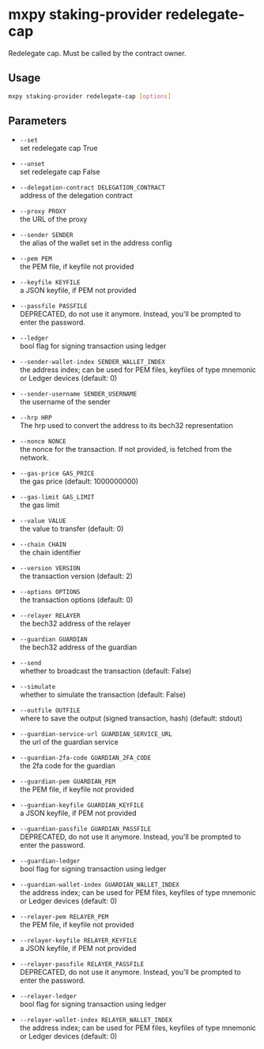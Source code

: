 # mxpy staking-provider redelegate-cap

Redelegate cap. Must be called by the contract owner.

## Usage

```bash
mxpy staking-provider redelegate-cap [options]
```

## Parameters

- `--set`  
  set redelegate cap True

- `--unset`  
  set redelegate cap False

- `--delegation-contract DELEGATION_CONTRACT`  
  address of the delegation contract

- `--proxy PROXY`  
  the URL of the proxy

- `--sender SENDER`  
  the alias of the wallet set in the address config

- `--pem PEM`  
  the PEM file, if keyfile not provided

- `--keyfile KEYFILE`  
  a JSON keyfile, if PEM not provided

- `--passfile PASSFILE`  
  DEPRECATED, do not use it anymore. Instead, you'll be prompted to enter the password.

- `--ledger`  
  bool flag for signing transaction using ledger

- `--sender-wallet-index SENDER_WALLET_INDEX`  
  the address index; can be used for PEM files, keyfiles of type mnemonic or Ledger devices (default: 0)

- `--sender-username SENDER_USERNAME`  
  the username of the sender

- `--hrp HRP`  
  The hrp used to convert the address to its bech32 representation

- `--nonce NONCE`  
  the nonce for the transaction. If not provided, is fetched from the network.

- `--gas-price GAS_PRICE`  
  the gas price (default: 1000000000)

- `--gas-limit GAS_LIMIT`  
  the gas limit

- `--value VALUE`  
  the value to transfer (default: 0)

- `--chain CHAIN`  
  the chain identifier

- `--version VERSION`  
  the transaction version (default: 2)

- `--options OPTIONS`  
  the transaction options (default: 0)

- `--relayer RELAYER`  
  the bech32 address of the relayer

- `--guardian GUARDIAN`  
  the bech32 address of the guardian

- `--send`  
  whether to broadcast the transaction (default: False)

- `--simulate`  
  whether to simulate the transaction (default: False)

- `--outfile OUTFILE`  
  where to save the output (signed transaction, hash) (default: stdout)

- `--guardian-service-url GUARDIAN_SERVICE_URL`  
  the url of the guardian service

- `--guardian-2fa-code GUARDIAN_2FA_CODE`  
  the 2fa code for the guardian

- `--guardian-pem GUARDIAN_PEM`  
  the PEM file, if keyfile not provided

- `--guardian-keyfile GUARDIAN_KEYFILE`  
  a JSON keyfile, if PEM not provided

- `--guardian-passfile GUARDIAN_PASSFILE`  
  DEPRECATED, do not use it anymore. Instead, you'll be prompted to enter the password.

- `--guardian-ledger`  
  bool flag for signing transaction using ledger

- `--guardian-wallet-index GUARDIAN_WALLET_INDEX`  
  the address index; can be used for PEM files, keyfiles of type mnemonic or Ledger devices (default: 0)

- `--relayer-pem RELAYER_PEM`  
  the PEM file, if keyfile not provided

- `--relayer-keyfile RELAYER_KEYFILE`  
  a JSON keyfile, if PEM not provided

- `--relayer-passfile RELAYER_PASSFILE`  
  DEPRECATED, do not use it anymore. Instead, you'll be prompted to enter the password.

- `--relayer-ledger`  
  bool flag for signing transaction using ledger

- `--relayer-wallet-index RELAYER_WALLET_INDEX`  
  the address index; can be used for PEM files, keyfiles of type mnemonic or Ledger devices (default: 0)
